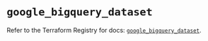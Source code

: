 # `google_bigquery_dataset`

Refer to the Terraform Registry for docs: [`google_bigquery_dataset`](https://registry.terraform.io/providers/hashicorp/google/6.47.0/docs/resources/bigquery_dataset).

